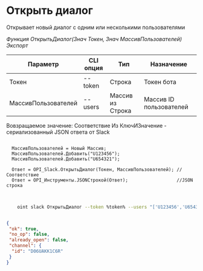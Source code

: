 ﻿---
sidebar_position: 1
---

# Открыть диалог
 Открывает новый диалог с одним или несколькими пользователями


*Функция ОткрытьДиалог(Знач Токен, Знач МассивПользователей) Экспорт*

  | Параметр | CLI опция | Тип | Назначение |
  |-|-|-|-|
  | Токен | --token | Строка | Токен бота |
  | МассивПользователей | --users | Массив из Строка | Массив ID пользователей |

  
  Вовзращаемое значение:   Соответствие Из КлючИЗначение - сериализованный JSON ответа от Slack

```bsl title="Пример кода"
	
  МассивПользователей = Новый Массив;
  МассивПользователей.Добавить("U123456");
  МассивПользователей.Добавить("U654321");

  Ответ = OPI_Slack.ОткрытьДиалог(Токен, МассивПользователей); //Соответствие
  Ответ = OPI_Инструменты.JSONСтрокой(Ответ);                  //JSON строка
	
```

```sh title="Пример команд CLI"
    
    oint slack ОткрытьДиалог --token %token% --users "['U123456','U654321']"

```


```json title="Результат"

{
 "ok": true,
 "no_op": false,
 "already_open": false,
 "channel": {
  "id": "D06UAKK1C6R"
 }
}

```
